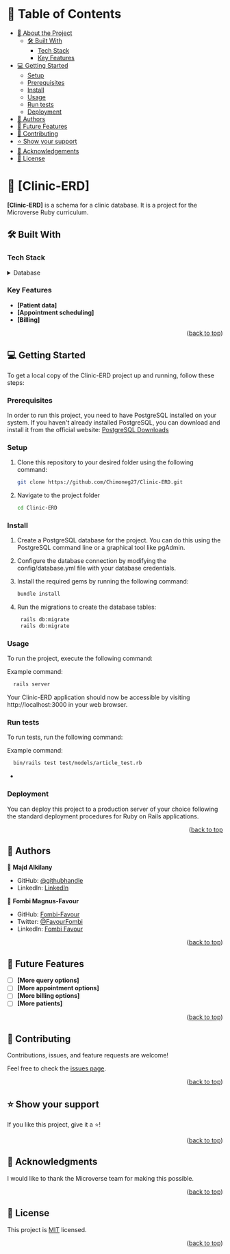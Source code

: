 # 📗 Table of Contents

- [📖 About the Project](#about-project)
  - [🛠 Built With](#built-with)
    - [Tech Stack](#tech-stack)
    - [Key Features](#key-features)
- [💻 Getting Started](#getting-started)
  - [Setup](#setup)
  - [Prerequisites](#prerequisites)
  - [Install](#install)
  - [Usage](#usage)
  - [Run tests](#run-tests)
  - [Deployment](#triangular_flag_on_post-deployment)
- [👥 Authors](#authors)
- [🔭 Future Features](#future-features)
- [🤝 Contributing](#contributing)
- [⭐️ Show your support](#support)
- [🙏 Acknowledgements](#acknowledgements)
- [📝 License](#license)

# 📖 [Clinic-ERD] <a name="about-project"></a>

**[Clinic-ERD]** is a schema for a clinic database. It is a project for the Microverse Ruby curriculum.

## 🛠 Built With <a name="built-with"></a>

### Tech Stack <a name="tech-stack"></a>

<details>
  <summary>Database</summary>
  <ul>
    <li><a href="https://www.postgresql.org/">PostgreSQL</a></li>
  </ul>
</details>

### Key Features <a name="key-features"></a>

- **[Patient data]**
- **[Appointment scheduling]**
- **[Billing]**

<p align="right">(<a href="#readme-top">back to top</a>)</p>

## 💻 Getting Started

To get a local copy of the Clinic-ERD project up and running, follow these steps:

### Prerequisites

In order to run this project, you need to have PostgreSQL installed on your system. If you haven't already installed PostgreSQL, you can download and install it from the official website: [PostgreSQL Downloads](https://www.postgresql.org/download/)

### Setup

1. Clone this repository to your desired folder using the following command:

   ```sh
   git clone https://github.com/Chimoneg27/Clinic-ERD.git

    ```
2. Navigate to the project folder

   ```sh
   cd Clinic-ERD

   ```

### Install

1. Create a PostgreSQL database for the project. You can do this using the PostgreSQL command line or a graphical tool like pgAdmin.

2. Configure the database connection by modifying the config/database.yml file with your database credentials.

3. Install the required gems by running the following command:

   ```sh
   bundle install

   ```
4. Run the migrations to create the database tables:

   ```sh
    rails db:migrate
    rails db:migrate
    ```

### Usage

To run the project, execute the following command:

Example command:

```sh
  rails server
```
Your Clinic-ERD application should now be accessible by visiting http://localhost:3000 in your web browser.

### Run tests

To run tests, run the following command:

Example command:

```sh
  bin/rails test test/models/article_test.rb
```
-

### Deployment

You can deploy this project to a production server of your choice following the standard deployment procedures for Ruby on Rails applications.

<p align="right">(<a href="#getting-started">back to top<a><p>

## 👥 Authors <a name="authors"></a>

👤 **Majd Alkilany**

- GitHub: [@githubhandle](https://github.com/majdalkilany)
- LinkedIn: [LinkedIn](https://www.linkedin.com/in/majdalkilany)

👤 **Fombi Magnus-Favour**

- GitHub: [Fombi-Favour](https://github.com/Fombi-Favour)
- Twitter: [@FavourFombi](https://twitter.com/FavourFombi)
- LinkedIn: [Fombi Favour](https://www.linkedin.com/in/fombi-favour/)


<p align="right">(<a href="#readme-top">back to top</a>)</p>

## 🔭 Future Features <a name="future-features"></a>

- [ ] **[More query options]**
- [ ] **[More appointment options]**
- [ ] **[More billing options]**
- [ ] **[More patients]**

<p align="right">(<a href="#readme-top">back to top</a>)</p>

## 🤝 Contributing <a name="contributing"></a>

Contributions, issues, and feature requests are welcome!

Feel free to check the [issues page](https://github.com/Chimoneg27/Vet-Clinic-V1/issues).

<p align="right">(<a href="#readme-top">back to top</a>)</p>

## ⭐️ Show your support <a name="support"></a>

If you like this project, give it a ⭐️!

<p align="right">(<a href="#readme-top">back to top</a>)</p>

## 🙏 Acknowledgments <a name="acknowledgements"></a>

I would like to thank the Microverse team for making this possible.

<p align="right">(<a href="#readme-top">back to top</a>)</p>

## 📝 License <a name="license"></a>

This project is [MIT](./LICENSE) licensed.

<p align="right">(<a href="#readme-top">back to top</a>)</p>
